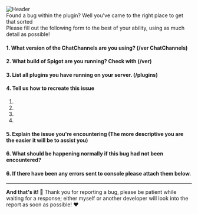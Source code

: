 ![Header](http://i.imgur.com/MWY4ph7.png)<br>
Found a bug within the plugin? Well you've came to the right place to get that sorted<br>Please fill out the following form to the best of your ability, using as much detail as possible!


#### 1. What version of the ChatChannels are you using? (/ver ChatChannels)


#### 2. What build of Spigot are you running? Check with (/ver)


#### 3. List all plugins you have running on your server. (/plugins)


#### 4. Tell us how to recreate this issue
1.
2.
3.
4.

#### 5. Explain the issue you're encountering (The more descriptive you are the easier it will be to assist you)


#### 6. What should be happening normally if this bug had not been encountered? 


#### 6. If there have been any errors sent to console please attach them below.


***

**And that's it! :tada:** Thank you for reporting a bug, please be patient while waiting for a response; either myself or another developer will look into the report as soon as possible! :heart: 
